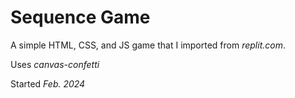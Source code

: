 # Sequence Game

A simple HTML, CSS, and JS game that I imported from *replit.com*.

Uses *canvas-confetti*

Started *Feb. 2024*
